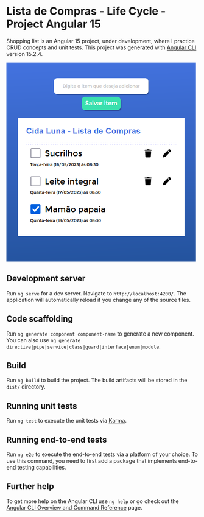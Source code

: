 # Lista de Compras - Life Cycle - Project Angular 15
Shopping list is an Angular 15 project, under development, where I practice CRUD concepts and unit tests.
This project was generated with [Angular CLI](https://github.com/angular/angular-cli) version 15.2.4.

![Tela com fundo azul e Lista de compras para criar, editar ou remover produtos](https://github.com/cidaluna/life-cycle-lista-de-compras-angular-15/blob/lunabranch/src/assets/life-cycle-lista-de-compras-angular-15-Cida-Luna-It-Developer-Brazil.PNG)

## Development server

Run `ng serve` for a dev server. Navigate to `http://localhost:4200/`. The application will automatically reload if you change any of the source files.

## Code scaffolding

Run `ng generate component component-name` to generate a new component. You can also use `ng generate directive|pipe|service|class|guard|interface|enum|module`.

## Build

Run `ng build` to build the project. The build artifacts will be stored in the `dist/` directory.

## Running unit tests

Run `ng test` to execute the unit tests via [Karma](https://karma-runner.github.io).

## Running end-to-end tests

Run `ng e2e` to execute the end-to-end tests via a platform of your choice. To use this command, you need to first add a package that implements end-to-end testing capabilities.

## Further help

To get more help on the Angular CLI use `ng help` or go check out the [Angular CLI Overview and Command Reference](https://angular.io/cli) page.
